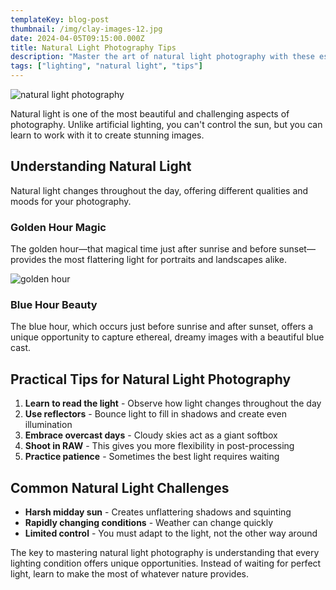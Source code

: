 ```yaml
---
templateKey: blog-post
thumbnail: /img/clay-images-12.jpg
date: 2024-04-05T09:15:00.000Z
title: Natural Light Photography Tips
description: "Master the art of natural light photography with these essential tips and techniques for stunning results."
tags: ["lighting", "natural light", "tips"]
---
```


![natural light photography](/img/clay-images-15.jpg)

Natural light is one of the most beautiful and challenging aspects of photography. Unlike artificial lighting, you can't control the sun, but you can learn to work with it to create stunning images.

## Understanding Natural Light

Natural light changes throughout the day, offering different qualities and moods for your photography.

### Golden Hour Magic

The golden hour—that magical time just after sunrise and before sunset—provides the most flattering light for portraits and landscapes alike.

![golden hour](/img/clay-images-16.jpg)

### Blue Hour Beauty

The blue hour, which occurs just before sunrise and after sunset, offers a unique opportunity to capture ethereal, dreamy images with a beautiful blue cast.

## Practical Tips for Natural Light Photography

1. **Learn to read the light** - Observe how light changes throughout the day
2. **Use reflectors** - Bounce light to fill in shadows and create even illumination
3. **Embrace overcast days** - Cloudy skies act as a giant softbox
4. **Shoot in RAW** - This gives you more flexibility in post-processing
5. **Practice patience** - Sometimes the best light requires waiting

## Common Natural Light Challenges

- **Harsh midday sun** - Creates unflattering shadows and squinting
- **Rapidly changing conditions** - Weather can change quickly
- **Limited control** - You must adapt to the light, not the other way around

The key to mastering natural light photography is understanding that every lighting condition offers unique opportunities. Instead of waiting for perfect light, learn to make the most of whatever nature provides.
